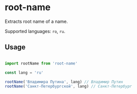 # root-name

Extracts root name of a name.

Supported languages: `ro`, `ru`.

## Usage

``` js

import rootName from 'root-name'

const lang = 'ru'

rootName('Владимира Путина', lang) // Владимир Путин
rootName('Санкт-Петербургской', lang) // Санкт-Петербург

```
